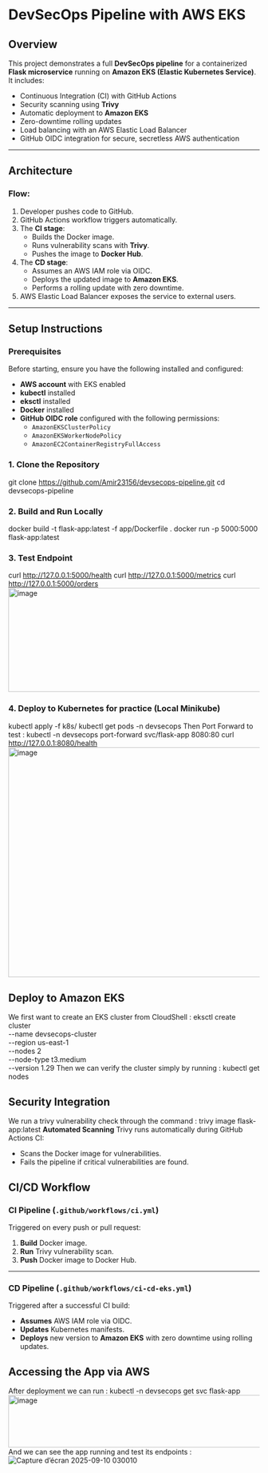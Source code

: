# DevSecOps Pipeline with AWS EKS

## Overview
This project demonstrates a full **DevSecOps pipeline** for a containerized **Flask microservice** running on **Amazon EKS (Elastic Kubernetes Service)**.  
It includes:
- Continuous Integration (CI) with GitHub Actions
- Security scanning using **Trivy**
- Automatic deployment to **Amazon EKS**
- Zero-downtime rolling updates
- Load balancing with an AWS Elastic Load Balancer
- GitHub OIDC integration for secure, secretless AWS authentication

---

## Architecture

### Flow:
1. Developer pushes code to GitHub.
2. GitHub Actions workflow triggers automatically.
3. The **CI stage**:
   - Builds the Docker image.
   - Runs vulnerability scans with **Trivy**.
   - Pushes the image to **Docker Hub**.
4. The **CD stage**:
   - Assumes an AWS IAM role via OIDC.
   - Deploys the updated image to **Amazon EKS**.
   - Performs a rolling update with zero downtime.
5. AWS Elastic Load Balancer exposes the service to external users.

---

## Setup Instructions

### Prerequisites
Before starting, ensure you have the following installed and configured:

- **AWS account** with EKS enabled
- **kubectl** installed
- **eksctl** installed
- **Docker** installed
- **GitHub OIDC role** configured with the following permissions:
  - `AmazonEKSClusterPolicy`
  - `AmazonEKSWorkerNodePolicy`
  - `AmazonEC2ContainerRegistryFullAccess`

### 1. Clone the Repository
git clone https://github.com/Amir23156/devsecops-pipeline.git
cd devsecops-pipeline

### 2. Build and Run Locally
docker build -t flask-app:latest -f app/Dockerfile .
docker run -p 5000:5000 flask-app:latest

### 3. Test Endpoint
curl http://127.0.0.1:5000/health
curl http://127.0.0.1:5000/metrics
curl http://127.0.0.1:5000/orders
<img width="1072" height="208" alt="image" src="https://github.com/user-attachments/assets/a6fc94f3-17ee-4868-b1f5-015fb08d79ab" />

### 4. Deploy to Kubernetes for practice (Local Minikube)
kubectl apply -f k8s/
kubectl get pods -n devsecops
Then Port Forward to test :
kubectl -n devsecops port-forward svc/flask-app 8080:80
curl http://127.0.0.1:8080/health
<img width="951" height="460" alt="image" src="https://github.com/user-attachments/assets/b683259b-bbc1-4fbc-9edb-c441f027d217" />


## Deploy to Amazon EKS

We first want to create an EKS cluster from CloudShell :
eksctl create cluster \
  --name devsecops-cluster \
  --region us-east-1 \
  --nodes 2 \
  --node-type t3.medium \
  --version 1.29
Then we can verify the cluster simply by running : kubectl get nodes

## Security Integration

We run a trivy vulnerability check through the command : trivy image flask-app:latest
**Automated Scanning** Trivy runs automatically during GitHub Actions CI:
- Scans the Docker image for vulnerabilities.
- Fails the pipeline if critical vulnerabilities are found.

## CI/CD Workflow 
### CI Pipeline (`.github/workflows/ci.yml`)

Triggered on every push or pull request:

1. **Build** Docker image.
2. **Run** Trivy vulnerability scan.
3. **Push** Docker image to Docker Hub.

---

### CD Pipeline (`.github/workflows/ci-cd-eks.yml`)

Triggered after a successful CI build:

- **Assumes** AWS IAM role via OIDC.
- **Updates** Kubernetes manifests.
- **Deploys** new version to **Amazon EKS** with zero downtime using rolling updates.

## Accessing the App via AWS
After deployment we can run : kubectl -n devsecops get svc flask-app
<img width="1149" height="105" alt="image" src="https://github.com/user-attachments/assets/503f9296-0d81-41a1-a785-13bd5816619d" />
And we can see the app running and test its endpoints :
![Capture d’écran 2025-09-10 030010](https://github.com/user-attachments/assets/9079ea8f-d5dd-4f00-a767-495bf207cbf3)





